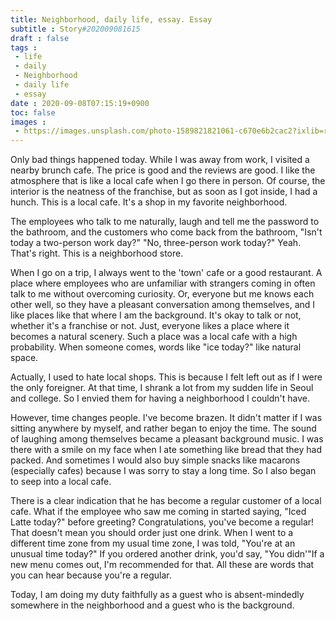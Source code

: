 ```yaml
---
title: Neighborhood, daily life, essay. Essay
subtitle : Story#202009081615
draft : false
tags :
 - life
 - daily
 - Neighborhood
 - daily life
 - essay
date : 2020-09-08T07:15:19+0900
toc: false
images : 
 - https://images.unsplash.com/photo-1589821821061-c670e6b2cac2?ixlib=rb-1.2.1&q=80&fm=jpg&crop=entropy&cs=tinysrgb&w=1080&fit=max&ixid=eyJhcHBfaWQiOjE1NTU0OX0
---
```


Only bad things happened today. While I was away from work, I visited a nearby brunch cafe. The price is good and the reviews are good. I like the atmosphere that is like a local cafe when I go there in person. Of course, the interior is the neatness of the franchise, but as soon as I got inside, I had a hunch. This is a local cafe. It's a shop in my favorite neighborhood.  

The employees who talk to me naturally, laugh and tell me the password to the bathroom, and the customers who come back from the bathroom, "Isn't today a two-person work day?" "No, three-person work today?" Yeah. That's right. This is a neighborhood store.  

When I go on a trip, I always went to the 'town' cafe or a good restaurant. A place where employees who are unfamiliar with strangers coming in often talk to me without overcoming curiosity. Or, everyone but me knows each other well, so they have a pleasant conversation among themselves, and I like places like that where I am the background. It's okay to talk or not, whether it's a franchise or not. Just, everyone likes a place where it becomes a natural scenery. Such a place was a local cafe with a high probability. When someone comes, words like "ice today?" like natural space.  

Actually, I used to hate local shops. This is because I felt left out as if I were the only foreigner. At that time, I shrank a lot from my sudden life in Seoul and college. So I envied them for having a neighborhood I couldn't have.  

However, time changes people. I've become brazen. It didn't matter if I was sitting anywhere by myself, and rather began to enjoy the time. The sound of laughing among themselves became a pleasant background music. I was there with a smile on my face when I ate something like bread that they had packed. And sometimes I would also buy simple snacks like macarons (especially cafes) because I was sorry to stay a long time. So I also began to seep into a local cafe.  

There is a clear indication that he has become a regular customer of a local cafe. What if the employee who saw me coming in started saying, "Iced Latte today?" before greeting? Congratulations, you've become a regular! That doesn't mean you should order just one drink. When I went to a different time zone from my usual time zone, I was told, "You're at an unusual time today?" If you ordered another drink, you'd say, "You didn'"If a new menu comes out, I'm recommended for that. All these are words that you can hear because you're a regular.  

Today, I am doing my duty faithfully as a guest who is absent-mindedly somewhere in the neighborhood and a guest who is the background.  

